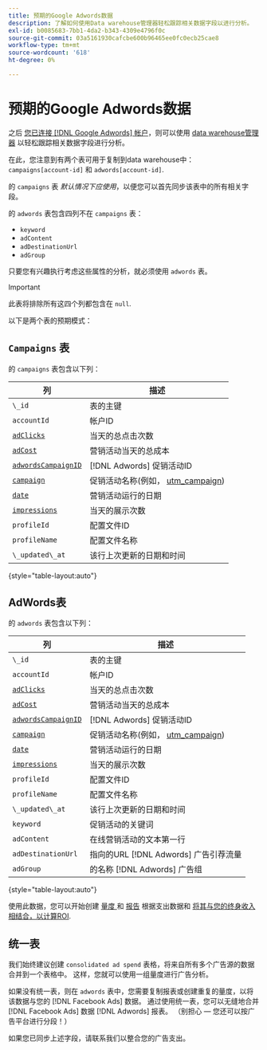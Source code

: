 ```yaml
---
title: 预期的Google Adwords数据
description: 了解如何使用Data warehouse管理器轻松跟踪相关数据字段以进行分析。
exl-id: b0085683-7bb1-4da2-b343-4309e4796f0c
source-git-commit: 03a5161930cafcbe600b96465ee0fc0ecb25cae8
workflow-type: tm+mt
source-wordcount: '618'
ht-degree: 0%

---
```


# 预期的Google Adwords数据

之后 [您已连接 [!DNL Google Adwords] 帐户](../integrations/google-adwords.md)，则可以使用 [data warehouse管理器](../../data-warehouse-mgr/tour-dwm.md) 以轻松跟踪相关数据字段进行分析。

在此，您注意到有两个表可用于复制到data warehouse中： `campaigns[account-id]` 和 `adwords[account-id]`.

的 `campaigns` 表 *默认情况下应使用*，以便您可以首先同步该表中的所有相关字段。

的 `adwords` 表包含四列不在 `campaigns` 表：

* `keyword`
* `adContent`
* `adDestinationUrl`
* `adGroup`

只要您有兴趣执行考虑这些属性的分析，就必须使用 `adwords` 表。

>[!IMPORTANT]
>
>此表将排除所有这四个列都包含在 `null`.

以下是两个表的预期模式：

## `Campaigns` 表

的 `campaigns` 表包含以下列：

| **列** | **描述** |
|-----|-----|
| `\_id` | 表的主键 |
| `accountId` | 帐户ID |
| [`adClicks`](https://developers.google.com/analytics/devguides/reporting/core/dimsmets#view=detail&amp;group=adwords&amp;jump=ga_adclicks) | 当天的总点击次数 |
| [`adCost`](https://developers.google.com/analytics/devguides/reporting/core/dimsmets#view=detail&amp;group=adwords&amp;jump=ga_adcost) | 营销活动当天的总成本 |
| [`adwordsCampaignID`](https://developers.google.com/analytics/devguides/reporting/core/dimsmets#view=detail&amp;group=adwords&amp;jump=ga_adwordscampaignid) | [!DNL Adwords] 促销活动ID |
| [`campaign`](https://developers.google.com/analytics/devguides/reporting/core/dimsmets#view=detail&amp;group=traffic_sources&amp;jump=ga_campaign) | 促销活动名称(例如， [utm\_campaign](https://support.google.com/analytics/answer/1033867?hl=en)) |
| [`date`](https://developers.google.com/analytics/devguides/reporting/core/dimsmets#view=detail&amp;group=time&amp;jump=ga_date) | 营销活动运行的日期 |
| [`impressions`](https://developers.google.com/analytics/devguides/reporting/core/dimsmets#view=detail&amp;group=adwords&amp;jump=ga_impressions) | 当天的展示次数 |
| `profileId` | 配置文件ID |
| `profileName` | 配置文件名称 |
| `\_updated\_at` | 该行上次更新的日期和时间 |

{style=&quot;table-layout:auto&quot;}

## AdWords表

的 `adwords` 表包含以下列：

| **列** | **描述** |
|-----|-----|
| `\_id` | 表的主键 |
| `accountId` | 帐户ID |
| [`adClicks`](https://developers.google.com/analytics/devguides/reporting/core/dimsmets#view=detail&amp;group=adwords&amp;jump=ga_adclicks) | 当天的总点击次数 |
| [`adCost`](https://developers.google.com/analytics/devguides/reporting/core/dimsmets#view=detail&amp;group=adwords&amp;jump=ga_adcost) | 营销活动当天的总成本 |
| [`adwordsCampaignID`](https://developers.google.com/analytics/devguides/reporting/core/dimsmets#view=detail&amp;group=adwords&amp;jump=ga_adwordscampaignid) | [!DNL Adwords] 促销活动ID |
| [`campaign`](https://developers.google.com/analytics/devguides/reporting/core/dimsmets#view=detail&amp;group=traffic_sources&amp;jump=ga_campaign) | 促销活动名称(例如， [utm\_campaign](https://support.google.com/analytics/answer/1033867?hl=en)) |
| [`date`](https://developers.google.com/analytics/devguides/reporting/core/dimsmets#view=detail&amp;group=time&amp;jump=ga_date) | 营销活动运行的日期 |
| [`impressions`](https://developers.google.com/analytics/devguides/reporting/core/dimsmets#view=detail&amp;group=adwords&amp;jump=ga_impressions) | 当天的展示次数 |
| `profileId` | 配置文件ID |
| `profileName` | 配置文件名称 |
| `\_updated\_at` | 该行上次更新的日期和时间 |
| `keyword` | 促销活动的关键词 |
| `adContent` | 在线营销活动的文本第一行 |
| `adDestinationUrl` | 指向的URL [!DNL Adwords] 广告引荐流量 |
| `adGroup` | 的名称 [!DNL Adwords] 广告组 |

{style=&quot;table-layout:auto&quot;}

使用此数据，您可以开始创建 [量度 ](../../../data-user/reports/ess-manage-data-metrics.md) 和 [报告](../../../tutorials/using-visual-report-builder.md) 根据支出数据和 [将其与您的终身收入相结合，以计算ROI](../../analysis/roi-ad-camp.md).

## 统一表

我们始终建议创建 `consolidated ad spend` 表格，将来自所有多个广告源的数据合并到一个表格中。 这样，您就可以使用一组量度进行广告分析。

如果没有统一表，则在 `adwords` 表中，您需要复制报表或创建重复的量度，以将该数据与您的 [!DNL Facebook Ads] 数据。 通过使用统一表，您可以无缝地合并 [!DNL Facebook Ads] 数据 [!DNL Adwords] 报表。 （别担心 — 您还可以按广告平台进行分段！）

如果您已同步上述字段，请联系我们以整合您的广告支出。
